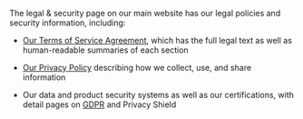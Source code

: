 <!--<meta>
{
    "title":"Legal Overview",
    "description":"Learn more about our legal terms",
    "date": "11/26/2019",
    "tag":["ToS","Terms","GDPR"]
}
</meta>-->

The legal & security page on our main website has our legal policies and security information, including:

* [Our Terms of Service Agreement](https://www.packet.com/about/terms/service/), which has the full legal text as well as human-readable summaries of each section

* [Our Privacy Policy](https://www.packet.com/about/terms/privacy/) describing how we collect, use, and share information

* Our data and product security systems as well as our certifications, with detail pages on [GDPR](https://www.packet.com/about/terms/gdpr/) and Privacy Shield
